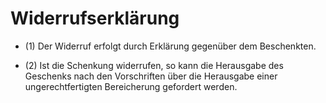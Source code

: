 # Widerrufserklärung

- (1) Der Widerruf erfolgt durch Erklärung gegenüber dem Beschenkten.

- (2) Ist die Schenkung widerrufen, so kann die Herausgabe des Geschenks nach den Vorschriften über die Herausgabe einer ungerechtfertigten Bereicherung gefordert werden.

